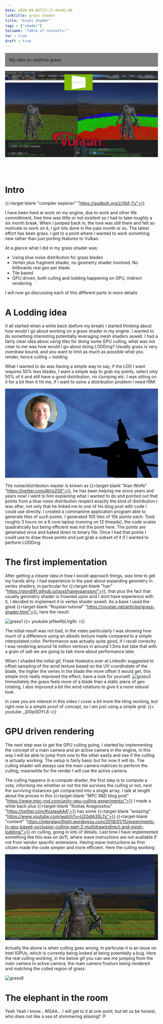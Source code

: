 ```yaml
---
date: 2020-09-06T17:17:44+01:00
linktitle: grass shader
title: "Grass Shader"
tags : ["shader"]
tocname: "Table of contents:"
toc : true
draft : true 
---
```


<p style="background:gray;padding: 1em;">
My take on realtime grass
</p>

![intro](../images/23_grass/thumb.png)

<br><br>

# Intro 

{{<target-blank "compiler explorer" "https://godbolt.org/z/Xbf-7u">}}

I have been hard at work on my engine, due to work and other life committment, free time was little or not existent so I had to take roughly a six month break. When I jumped back in, the love was still there and felt so motivate to work on it, I got lots done in the past month or so. The latest effort has been grass. I got to a point where I wanted to work something new rather than just porting features to Vulkan.

At a glance what I did in my grass shader was:
- Using blue noise distribution for grass blades
- Vertex plus fragment shader, no geometry shader involved. No billboards real geo per blade.
- Tile based
- GPU driven, both culling and lodding happening on GPU, indirect rendering

I will now go discussing each of this different parts in more details

# A Lodding idea
It all started when a while back (before my break) I started thinking about how would I go about 
working on a grass shader in my engine. I wanted to do something interesting potentially leveraging mesh shaders aswell. I had a fairly clear idea about using tiles for doing some GPU culling, what was not clear to me was how would I go about doing LODDing? Usually grass is very overdraw bound, and you want to limit as much as possible what you render, hence culling + lodding.

What I wanted to do was having a simple way to say, if the LOD I want requires 50% less blades, I want a simple way to grab my points, select only 50% of it and still have a good distribution, no clumping etc. I was sitting on it for a bit then it hit me, if I want to solve a distribution problem I need HIM!

![alan](../images/23_grass/alan.png)

The noise/distribution master is known as 
{{<target-blank "Alan Wolfe" "https://twitter.com/Atrix256">}}, he has been helping me since years and years now! I went to him explaining what I wanted to do and pointed out that points from a blue noise distribution respect exactly the kind of distribution I was after, not only that he linked me to one of his blog post with code I could use directly. 
I created a commanline application program able to generate tiles of such points. I generated 100 tiles of 10k points each. Took roughly 3 hours on a 6 core laptop (running on 12 threads), the code scales quadratically but being efficient was not the point here. The points are generated once and baked down to binary file. Once I had that points I could use to draw those points and just grab a subset of it if I wanted to perform LODDing.

# The first implementation

After getting a clearer idea in how I would approach things, was time to get my hands dirty. I had experience in the past about expanding geometry in vertex shaders, in particular for 
{{<target-blank "hair" "https://giordi91.github.io/post/hairexpansion/">}}, that plus the fact that usually geometry shader is frowned upon and I dont have experience with it, I decided to implement it in vertex shader aswell. As a base I used the great 
{{<target-blank "Roystan tutorial" "https://roystan.net/articles/grass-shader.html">}}, here the result:

![grass1](../images/23_grass/grass.gif)
{{< youtube jeNwKbLVg9c >}}

The initial result was not bad, in the video particularly I was showing how much of a difference using an albedo texture made compared to a simple interpolated color.
Performance was actually quite good, if I recall correclty I was rendering around 14 million vertices in around 1.5ms but take that with a grain of salt we are going to talk more about performance later.

When I shaded the initial gif, Freek Hoekstra over at LinkedIn suggested to offset sampling of the wind texture based on the UV coordindate of the blade, the higher the vertex in the blade the more offset it would get, this simple trick really improved 
the effect, have a look for yourself.
![grass3](../images/23_grass/grass3.gif)
Immediately the grass feels more of a blade than a static piece of geo rotating, I also improved a bit the wind rotations to give it a more natural look.


In case you are interest in this video I cover a bit more the tiling working, but right now is a simple proof of concept, so I am just using a simple grid:
{{< youtube _jD0piSDYL8 >}}

# GPU driven rendering
The next step was to get the GPU culling going, I started by implementing the concept of a main camera and an active camera in the engine, in this way I will be able to jump from one to the other easily 
and see if the culling is actually working. The setup is fairly basic but for now it will do. The culling shader will always use the main camera matrices to perform the culling, meanwhile for the render I will use the active camera. 

The culling happens in a compute shader, the first step is to compute a vote, informing me whether or not the tile survives the culling or not, next the surviving instances get compacted into a single array. I talk at length about the proces in this 
{{<target-blank "MPC R&D blog post" "https://www.mpc-rnd.com/unity-gpu-culling-experiments/">}}
I made a while back plus 
{{<target-blank "Kostas Anagnostou" "https://twitter.com/KostasAAA">}}
has some 
{{<target-blank "amazing" "https://www.youtube.com/watch?v=U20dIA3SLTs">}}
{{<target-blank "content" "https://interplayoflight.wordpress.com/2018/01/15/experiments-in-gpu-based-occlusion-culling-part-2-multidrawindirect-and-mesh-lodding/">}}
on culling, going in lots of details. Last time I have implemented something like this was on dx11, where wave instructions are not available if not from vendor specific extensions. Having wave instructions as first citizen made the code simpler and more efficient. Here the culling working:

![grass4](../images/23_grass/grass4.gif)

Actually the above is when culling goes wrong, in particular it is an issue on Intel IGPUs, which is currently being looked at being potentially a bug. Here the real culling working, in the below gif you can see me jumping from the main camera to active camera, the main camera frustum being rendered and matching the culled region of grass:

![grass8](../images/23_grass/grass8.gif)


# The elephant in the room
Yeah Yeah I know... MSAA... I will get to it at one point, but let us be honest, who does not like a sea of shimmering aliasing? :P
